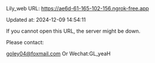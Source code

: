 Lily_web URL: https://ae6d-61-165-102-156.ngrok-free.app

Updated at: 2024-12-09 14:54:11

If you cannot open this URL, the server might be down.

Please contact: 

goley04@foxmail.com Or Wechat:GL_yeaH
